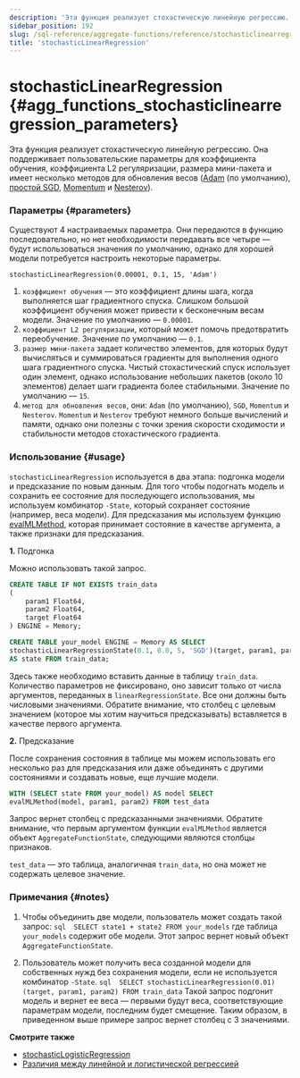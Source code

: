 ```yaml
---
description: 'Эта функция реализует стохастическую линейную регрессию. Она поддерживает пользовательские параметры для коэффициента обучения, коэффициента L2 регуляризации, размера мини-пакета и имеет несколько методов для обновления весов (Adam, простой SGD, Momentum, Nesterov.)'
sidebar_position: 192
slug: /sql-reference/aggregate-functions/reference/stochasticlinearregression
title: 'stochasticLinearRegression'
---
```



# stochasticLinearRegression {#agg_functions_stochasticlinearregression_parameters}

Эта функция реализует стохастическую линейную регрессию. Она поддерживает пользовательские параметры для коэффициента обучения, коэффициента L2 регуляризации, размера мини-пакета и имеет несколько методов для обновления весов ([Adam](https://en.wikipedia.org/wiki/Stochastic_gradient_descent#Adam) (по умолчанию), [простой SGD](https://en.wikipedia.org/wiki/Stochastic_gradient_descent), [Momentum](https://en.wikipedia.org/wiki/Stochastic_gradient_descent#Momentum) и [Nesterov](https://mipt.ru/upload/medialibrary/d7e/41-91.pdf)).

### Параметры {#parameters}

Существуют 4 настраиваемых параметра. Они передаются в функцию последовательно, но нет необходимости передавать все четыре — будут использоваться значения по умолчанию, однако для хорошей модели потребуется настроить некоторые параметры.

```text
stochasticLinearRegression(0.00001, 0.1, 15, 'Adam')
```

1.  `коэффициент обучения` — это коэффициент длины шага, когда выполняется шаг градиентного спуска. Слишком большой коэффициент обучения может привести к бесконечным весам модели. Значение по умолчанию — `0.00001`.
2.  `коэффициент L2 регуляризации`, который может помочь предотвратить переобучение. Значение по умолчанию — `0.1`.
3.  `размер мини-пакета` задает количество элементов, для которых будут вычисляться и суммироваться градиенты для выполнения одного шага градиентного спуска. Чистый стохастический спуск использует один элемент, однако использование небольших пакетов (около 10 элементов) делает шаги градиента более стабильными. Значение по умолчанию — `15`.
4.  `метод для обновления весов`, они: `Adam` (по умолчанию), `SGD`, `Momentum` и `Nesterov`. `Momentum` и `Nesterov` требуют немного больше вычислений и памяти, однако они полезны с точки зрения скорости сходимости и стабильности методов стохастического градиента.

### Использование {#usage}

`stochasticLinearRegression` используется в два этапа: подгонка модели и предсказание по новым данным. Для того чтобы подогнать модель и сохранить ее состояние для последующего использования, мы используем комбинатор `-State`, который сохраняет состояние (например, веса модели).
Для предсказания мы используем функцию [evalMLMethod](/sql-reference/functions/machine-learning-functions#evalmlmethod), которая принимает состояние в качестве аргумента, а также признаки для предсказания.

<a name="stochasticlinearregression-usage-fitting"></a>

**1.** Подгонка

Можно использовать такой запрос.

```sql
CREATE TABLE IF NOT EXISTS train_data
(
    param1 Float64,
    param2 Float64,
    target Float64
) ENGINE = Memory;

CREATE TABLE your_model ENGINE = Memory AS SELECT
stochasticLinearRegressionState(0.1, 0.0, 5, 'SGD')(target, param1, param2)
AS state FROM train_data;
```

Здесь также необходимо вставить данные в таблицу `train_data`. Количество параметров не фиксировано, оно зависит только от числа аргументов, переданных в `linearRegressionState`. Все они должны быть числовыми значениями.
Обратите внимание, что столбец с целевым значением (которое мы хотим научиться предсказывать) вставляется в качестве первого аргумента.

**2.** Предсказание

После сохранения состояния в таблице мы можем использовать его несколько раз для предсказания или даже объединять с другими состояниями и создавать новые, еще лучшие модели.

```sql
WITH (SELECT state FROM your_model) AS model SELECT
evalMLMethod(model, param1, param2) FROM test_data
```

Запрос вернет столбец с предсказанными значениями. Обратите внимание, что первым аргументом функции `evalMLMethod` является объект `AggregateFunctionState`, следующими являются столбцы признаков.

`test_data` — это таблица, аналогичная `train_data`, но она может не содержать целевое значение.

### Примечания {#notes}

1.  Чтобы объединить две модели, пользователь может создать такой запрос:
    `sql  SELECT state1 + state2 FROM your_models`
    где таблица `your_models` содержит обе модели. Этот запрос вернет новый объект `AggregateFunctionState`.

2.  Пользователь может получить веса созданной модели для собственных нужд без сохранения модели, если не используется комбинатор `-State`.
    `sql  SELECT stochasticLinearRegression(0.01)(target, param1, param2) FROM train_data`
    Такой запрос подгонит модель и вернет ее веса — первыми будут веса, соответствующие параметрам модели, последним будет смещение. Таким образом, в приведенном выше примере запрос вернет столбец с 3 значениями.

**Смотрите также**

- [stochasticLogisticRegression](/sql-reference/aggregate-functions/reference/stochasticlogisticregression)
- [Различия между линейной и логистической регрессией](https://stackoverflow.com/questions/12146914/what-is-the-difference-between-linear-regression-and-logistic-regression)
